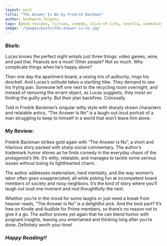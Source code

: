 ```yaml
---
layout: post
title: "The Answer Is No by Fredrik Backman"
author: bookworm_falguni
tags: [book-reviews, fiction, comedy, slice-of-life, novella, community]
image: '/images/posts/the-answer-is-no.jpg'
---
```

### **Blurb:**
Lucas knows the perfect night entails just three things: video games, wine, and pad thai. Peanuts are a must! Other people? Not so much. Why complicate things when he’s happy alone?

Then one day the apartment board, a vexing trio of authority, rings his doorbell. And Lucas’s solitude takes a startling hike. They demand to see his frying pan. Someone left one next to the recycling room overnight, and instead of removing the errant object, as Lucas suggests, they insist on finding the guilty party. But their plan backfires. Colossally.

Told in Fredrik Backman’s singular witty style with sharply drawn characters and relatable antics, “The Answer Is No” is a laugh-out-loud portrait of a man struggling to keep to himself in a world that won’t leave him alone.

### **My Review:**
Fredrik Backman strikes gold again with “The Answer Is No”, a short and hilarious story packed with sharp social commentary. The author’s trademark humor shines as he finds comedy in the everyday chaos of the protagonist’s life. It’s witty, relatable, and manages to tackle some serious issues without losing its lighthearted charm.

The author addresses materialism, herd mentality, and the way women’s labor often goes unappreciated, all while poking fun at incompetent board members of society and nosy neighbors. It’s the kind of story where you’ll laugh out loud one moment and nod thoughtfully the next.

Whether you’re in the mood for some laughs or just need a break from heavier reads, “The Answer Is No” is a delightful pick. And the best part? It’s free on Kindle and Audible for Prime members, so there’s no reason not to give it a go. The author proves yet again that he can blend humor with poignant insights, leaving you entertained and thinking long after you’re done. Definitely worth your time!

### ***Happy Reading!!***
